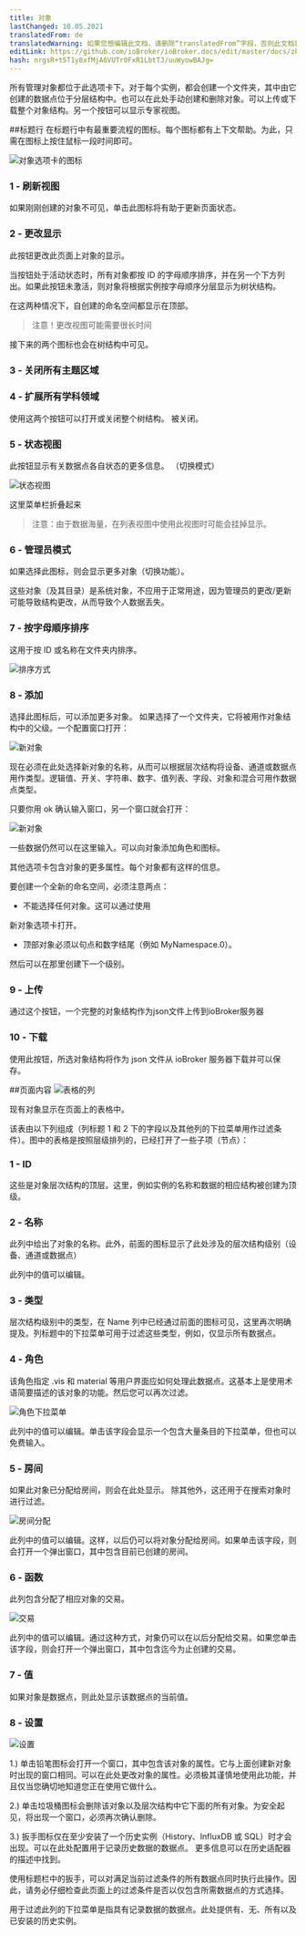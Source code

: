 ```yaml
---
title: 对象
lastChanged: 10.05.2021
translatedFrom: de
translatedWarning: 如果您想编辑此文档，请删除“translatedFrom”字段，否则此文档将再次自动翻译
editLink: https://github.com/ioBroker/ioBroker.docs/edit/master/docs/zh-cn/admin/objects.md
hash: nrgsR+t5T1y8xfMjA6VUTr0FxR1LbtTJ/uuWyowBAJg=
---
```

所有管理对象都位于此选项卡下。对于每个实例，都会创建一个文件夹，其中由它创建的数据点位于分层结构中。也可以在此处手动创建和删除对象。可以上传或下载整个对象结构。另一个按钮可以显示专家视图。

##标题行
在标题行中有最重要流程的图标。每个图标都有上下文帮助。为此，只需在图标上按住鼠标一段时间即可。

![对象选项卡的图标](../../de/admin/media/ADMIN_Objekte_numbers.png)

### 1 - 刷新视图
如果刚刚创建的对象不可见，单击此图标将有助于更新页面状态。

### 2 - 更改显示
此按钮更改此页面上对象的显示。

当按钮处于活动状态时，所有对象都按 ID 的字母顺序排序，并在另一个下方列出。如果此按钮未激活，则对象将根据实例按字母顺序分层显示为树状结构。

在这两种情况下，自创建的命名空间都显示在顶部。

> 注意！更改视图可能需要很长时间

接下来的两个图标也会在树结构中可见。

### 3 - 关闭所有主题区域
### 4 - 扩展所有学科领域
使用这两个按钮可以打开或关闭整个树结构。
被关闭。

### 5 - 状态视图
此按钮显示有关数据点各自状态的更多信息。 （切换模式）

![状态视图](../../de/admin/media/ADMIN_Objekte_status_tree.png)

这里菜单栏折叠起来

> 注意：由于数据海量，在列表视图中使用此视图时可能会挂掉显示。

### 6 - 管理员模式
如果选择此图标，则会显示更多对象（切换功能）。

这些对象（及其目录）是系统对象，不应用于正常用途，因为管理员的更改/更新可能导致结构更改，从而导致个人数据丢失。

### 7 - 按字母顺序排序
这用于按 ID 或名称在文件夹内排序。

![排序方式](../../de/admin/media/ADMIN_Objekte_Sortieren.gif)

### 8 - 添加
选择此图标后，可以添加更多对象。
如果选择了一个文件夹，它将被用作对象结构中的父级。一个配置窗口打开：

![新对象](../../de/admin/media/ADMIN_Objekte_new_01.png)

现在必须在此处选择新对象的名称，从而可以根据层次结构将设备、通道或数据点用作类型。逻辑值、开关、字符串、数字、值列表、字段、对象和混合可用作数据点类型。

只要你用 ok 确认输入窗口，另一个窗口就会打开：

![新对象](../../de/admin/media/ADMIN_Objekte_new_02.png)

一些数据仍然可以在这里输入。可以向对象添加角色和图标。

其他选项卡包含对象的更多属性。每个对象都有这样的信息。

要创建一个全新的命名空间，必须注意两点：

* 不能选择任何对象。这可以通过使用

新对象选项卡打开。

* 顶部对象必须以句点和数字结尾（例如 MyNamespace.0）。

然后可以在那里创建下一个级别。

### 9 - 上传
通过这个按钮，一个完整的对象结构作为json文件上传到ioBroker服务器

### 10 - 下载
使用此按钮，所选对象结构将作为 json 文件从 ioBroker 服务器下载并可以保存。

##页面内容
![表格的列](../../de/admin/media/ADMIN_Objekte_numbers02.png)

现有对象显示在页面上的表格中。

该表由以下列组成（列标题 1 和 2 下的字段以及其他列的下拉菜单用作过滤条件）。图中的表格是按照层级排列的，已经打开了一些子项（节点）：

### 1 - ID
这些是对象层次结构的顶层。这里，例如实例的名称和数据的相应结构被创建为顶级。

### 2 - 名称
此列中给出了对象的名称。此外，前面的图标显示了此处涉及的层次结构级别（设备、通道或数据点）

此列中的值可以编辑。

### 3 - 类型
层次结构级别中的类型，在 Name 列中已经通过前面的图标可见，这里再次明确提及。列标题中的下拉菜单可用于过滤这些类型，例如，仅显示所有数据点。

### 4 - 角色
该角色指定 .vis 和 material 等用户界面应如何处理此数据点。这基本上是使用术语简要描述的该对象的功能。然后您可以再次过滤。

![角色下拉菜单](../../de/admin/media/ADMIN_Objekte_role.png)

此列中的值可以编辑。单击该字段会显示一个包含大量条目的下拉菜单，但也可以免费输入。

### 5 - 房间
如果此对象已分配给房间，则会在此处显示。
除其他外，这还用于在搜索对象时进行过滤。

![房间分配](../../de/admin/media/ADMIN_Objekte_rooms.png)

此列中的值可以编辑。这样，以后仍可以将对象分配给房间。如果单击该字段，则会打开一个弹出窗口，其中包含目前已创建的房间。

### 6 - 函数
此列包含分配了相应对象的交易。

![交易](../../de/admin/media/ADMIN_Objekte_functions.png)

此列中的值可以编辑。通过这种方式，对象仍可以在以后分配给交易。如果您单击该字段，则会打开一个弹出窗口，其中包含迄今为止创建的交易。

### 7 - 值
如果对象是数据点，则此处显示该数据点的当前值。

### 8 - 设置
![设置](../../de/admin/media/ADMIN_Objekte_numbers03.png)

1.) 单击铅笔图标会打开一个窗口，其中包含该对象的属性。它与上面创建新对象时出现的窗口相同。可以在此处更改对象的属性。必须极其谨慎地使用此功能，并且仅当您确切地知道您正在使用它做什么。

2.) 单击垃圾桶图标会删除该对象以及层次结构中它下面的所有对象。为安全起见，将出现一个窗口，必须再次确认删除。

3.) 扳手图标仅在至少安装了一个历史实例（History、InfluxDB 或 SQL）时才会出现。可以在此处配置用于记录历史数据的数据点。
更多信息可以在历史适配器的描述中找到。

使用标题栏中的扳手，可以对满足当前过滤条件的所有数据点同时执行此操作。因此，请务必仔细检查此页面上的过滤条件是否以仅包含所需数据点的方式选择。

用于过滤此列的下拉菜单是指具有记录数据的数据点。此处提供有、无、所有以及已安装的历史实例。